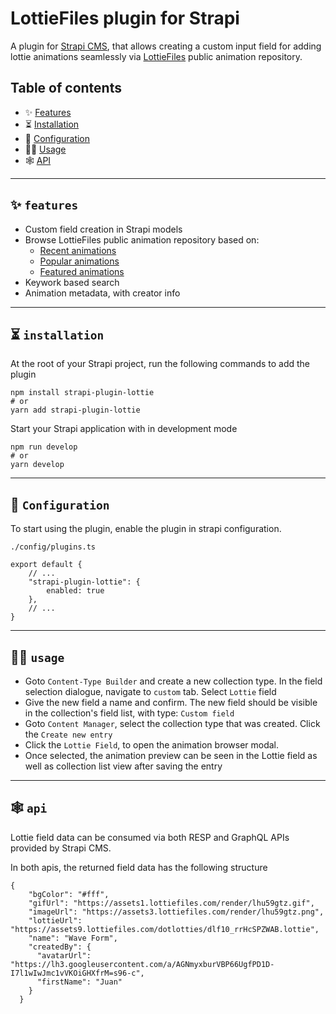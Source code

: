 # LottieFiles plugin for Strapi

A plugin for [Strapi CMS](https://strapi.io), that allows creating a custom input field for adding lottie animations seamlessly via [LottieFiles](https://lottiefiles.com/recent) public animation repository.

## Table of contents

- ✨ [Features](##-features)
- ⏳ [Installation](##-installation)
- 🔧 [Configuration](##-configuration)
- 👨‍💻 [Usage](##-usage)
- 🕸️ [API](##-api)

---

## ✨ `features`

- Custom field creation in Strapi models
- Browse LottieFiles public animation repository based on:
  - [Recent animations](https://lottiefiles.com/recent)
  - [Popular animations](https://lottiefiles.com/popular)
  - [Featured animations](https://lottiefiles.com/featured)
- Keywork based search
- Animation metadata, with creator info

---

## ⏳ `installation`

At the root of your Strapi project, run the following commands to add the plugin

```
npm install strapi-plugin-lottie
# or
yarn add strapi-plugin-lottie
```

Start your Strapi application with in development mode

```
npm run develop
# or
yarn develop
```

---

## 🔧 `Configuration`

To start using the plugin, enable the plugin in strapi configuration.

```
./config/plugins.ts

export default {
    // ...
    "strapi-plugin-lottie": {
        enabled: true
    },
    // ...
}
```

---

## 👨‍💻 `usage`

- Goto `Content-Type Builder` and create a new collection type. In the field selection dialogue, navigate to `custom` tab. Select `Lottie` field
- Give the new field a name and confirm. The new field should be visible in the collection's field list, with type: `Custom field`
- Goto `Content Manager`, select the collection type that was created. Click the `Create new entry`
- Click the `Lottie Field`, to open the animation browser modal.
- Once selected, the animation preview can be seen in the Lottie field as well as collection list view after saving the entry

---

## 🕸️ `api`

Lottie field data can be consumed via both RESP and GraphQL APIs provided by Strapi CMS.

In both apis, the returned field data has the following structure

```
{
    "bgColor": "#fff",
    "gifUrl": "https://assets1.lottiefiles.com/render/lhu59gtz.gif",
    "imageUrl": "https://assets3.lottiefiles.com/render/lhu59gtz.png",
    "lottieUrl": "https://assets9.lottiefiles.com/dotlotties/dlf10_rrHcSPZWAB.lottie",
    "name": "Wave Form",
    "createdBy": {
      "avatarUrl": "https://lh3.googleusercontent.com/a/AGNmyxburVBP66UgfPD1D-I7l1wIwJmc1vVKOiGHXfrM=s96-c",
      "firstName": "Juan"
    }
  }
```
